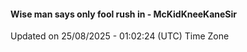 #### Wise man says only fool rush in - McKidKneeKaneSir
Updated on 25/08/2025 - 01:02:24 (UTC) Time Zone
